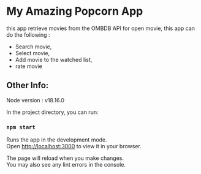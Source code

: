 # My Amazing Popcorn App

this app retrieve movies from the OMBDB API for open movie,
this app can do the following :

-   Search movie,
-   Select movie,
-   Add movie to the watched list,
-   rate movie

## Other Info:

Node version : v18.16.0

In the project directory, you can run:

### `npm start`

Runs the app in the development mode.\
Open [http://localhost:3000](http://localhost:3000) to view it in your browser.

The page will reload when you make changes.\
You may also see any lint errors in the console.
